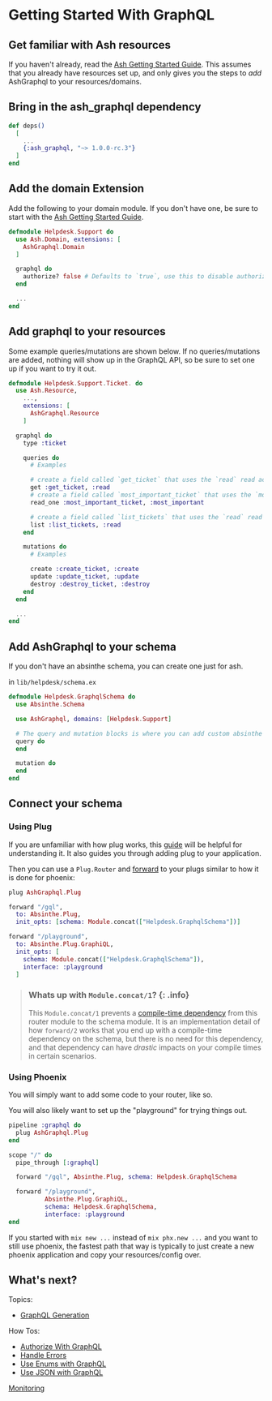 # Getting Started With GraphQL

## Get familiar with Ash resources

If you haven't already, read the [Ash Getting Started Guide](https://hexdocs.pm/ash/get-started.html). This assumes that you already have resources set up, and only gives you the steps to _add_ AshGraphql to your resources/domains.

## Bring in the ash_graphql dependency

```elixir
def deps()
  [
    ...
    {:ash_graphql, "~> 1.0.0-rc.3"}
  ]
end
```

## Add the domain Extension

Add the following to your domain module. If you don't have one, be sure to start with the [Ash Getting Started Guide](https://hexdocs.pm/ash/get-started.html).

```elixir
defmodule Helpdesk.Support do
  use Ash.Domain, extensions: [
    AshGraphql.Domain
  ]

  graphql do
    authorize? false # Defaults to `true`, use this to disable authorization for the entire domain (you probably only want this while prototyping)
  end

  ...
end
```

## Add graphql to your resources

Some example queries/mutations are shown below. If no queries/mutations are added, nothing will show up in the GraphQL API, so be sure to set one up if you want to try it out.

```elixir
defmodule Helpdesk.Support.Ticket. do
  use Ash.Resource,
    ...,
    extensions: [
      AshGraphql.Resource
    ]

  graphql do
    type :ticket

    queries do
      # Examples

      # create a field called `get_ticket` that uses the `read` read action to fetch a single ticke
      get :get_ticket, :read
      # create a field called `most_important_ticket` that uses the `most_important` read action to fetch a single record
      read_one :most_important_ticket, :most_important

      # create a field called `list_tickets` that uses the `read` read action to fetch a list of tickets
      list :list_tickets, :read
    end

    mutations do
      # Examples

      create :create_ticket, :create
      update :update_ticket, :update
      destroy :destroy_ticket, :destroy
    end
  end

  ...
end
```

## Add AshGraphql to your schema

If you don't have an absinthe schema, you can create one just for ash.

in `lib/helpdesk/schema.ex`

```elixir
defmodule Helpdesk.GraphqlSchema do
  use Absinthe.Schema

  use AshGraphql, domains: [Helpdesk.Support]

  # The query and mutation blocks is where you can add custom absinthe code
  query do
  end

  mutation do
  end
end
```

## Connect your schema

### Using Plug

If you are unfamiliar with how plug works, this [guide](https://elixirschool.com/en/lessons/specifics/plug/#dependencies) will be helpful for understanding it. It also guides you through
adding plug to your application.

Then you can use a `Plug.Router` and [forward](https://hexdocs.pm/plug/Plug.Router.html#forward/2) to your plugs similar to how it is done for phoenix:

```elixir
plug AshGraphql.Plug

forward "/gql",
  to: Absinthe.Plug,
  init_opts: [schema: Module.concat(["Helpdesk.GraphqlSchema"])]

forward "/playground",
  to: Absinthe.Plug.GraphiQL,
  init_opts: [
    schema: Module.concat(["Helpdesk.GraphqlSchema"]),
    interface: :playground
  ]
```

> ### Whats up with `Module.concat/1`? {: .info}
>
> This `Module.concat/1` prevents a [compile-time dependency](https://dashbit.co/blog/speeding-up-re-compilation-of-elixir-projects) from this router module to the schema module. It is an implementation detail of how `forward/2` works that you end up with a compile-time dependency on the schema, but there is no need for this dependency, and that dependency can have *drastic* impacts on your compile times in certain scenarios.

### Using Phoenix

You will simply want to add some code to your router, like so.

You will also likely want to set up the "playground" for trying things out.

```elixir
pipeline :graphql do
  plug AshGraphql.Plug
end

scope "/" do
  pipe_through [:graphql]

  forward "/gql", Absinthe.Plug, schema: Helpdesk.GraphqlSchema

  forward "/playground",
          Absinthe.Plug.GraphiQL,
          schema: Helpdesk.GraphqlSchema,
          interface: :playground
end
```

If you started with `mix new ...` instead of `mix phx.new ...` and you want to
still use phoenix, the fastest path that way is typically to just create a new
phoenix application and copy your resources/config over.

## What's next?

Topics:

- [GraphQL Generation](/documentation/topics/graphql-generation.md)

How Tos:

- [Authorize With GraphQL](/documentation/how_to/authorize-with-graphql.md)
- [Handle Errors](/documentation/how_to/handle-errors.md)
- [Use Enums with GraphQL](/documentation/how_to/use-enums-with-graphql.md)
- [Use JSON with GraphQL](/documentation/how_to/use-json-with-graphql.md)

[Monitoring](/documentation/monitoring.md)
